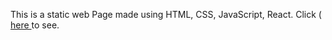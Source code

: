 This is a static web Page made using HTML, CSS, JavaScript, React. 
Click ( <a href = "https://abhirv08.github.io/Buzzle_Abhishek_Kumar/">here </a> to see.
